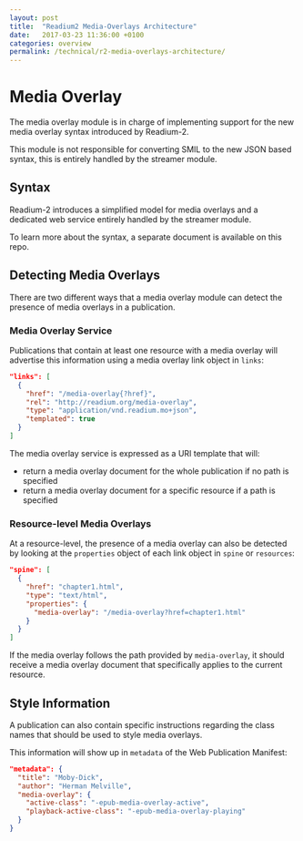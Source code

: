 ```yaml
---
layout: post
title:  "Readium2 Media-Overlays Architecture"
date:   2017-03-23 11:36:00 +0100
categories: overview
permalink: /technical/r2-media-overlays-architecture/
---
```


# Media Overlay

The media overlay module is in charge of implementing support for the new media overlay syntax introduced by Readium-2.

This module is not responsible for converting SMIL to the new JSON based syntax, this is entirely handled by the streamer module.

## Syntax

Readium-2 introduces a simplified model for media overlays and a dedicated web service entirely handled by the streamer module.

To learn more about the syntax, a separate document is available on this repo.

## Detecting Media Overlays

There are two different ways that a media overlay module can detect the presence of media overlays in a publication.

### Media Overlay Service

Publications that contain at least one resource with a media overlay will advertise this information using a media overlay link object in `links`:

```json
"links": [
  {
    "href": "/media-overlay{?href}",
    "rel": "http://readium.org/media-overlay",
    "type": "application/vnd.readium.mo+json",
    "templated": true
  }
]
```

The media overlay service is expressed as a URI template that will:

* return a media overlay document for the whole publication if no path is specified
* return a media overlay document for a specific resource if a path is specified

### Resource-level Media Overlays

At a resource-level, the presence of a media overlay can also be detected by looking at the `properties` object of each link object in `spine` or `resources`:

```json
"spine": [
  {
    "href": "chapter1.html",
    "type": "text/html",
    "properties": {
      "media-overlay": "/media-overlay?href=chapter1.html"
    }
  }
]
```

If the media overlay follows the path provided by `media-overlay`, it should receive a media overlay document that specifically applies to the current resource.

## Style Information

A publication can also contain specific instructions regarding the class names that should be used to style media overlays.

This information will show up in `metadata` of the Web Publication Manifest:

```json
"metadata": {
  "title": "Moby-Dick",
  "author": "Herman Melville",
  "media-overlay": {
    "active-class": "-epub-media-overlay-active",
    "playback-active-class": "-epub-media-overlay-playing"
  }
}
```
